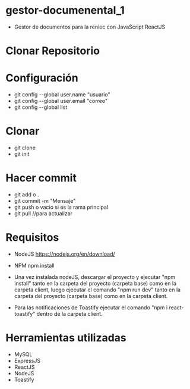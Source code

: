 # gestor-documenental_1
* Gestor de documentos para la reniec con JavaScript ReactJS

# Clonar Repositorio
# Configuración
* git config --global user.name "usuario"
* git config --global user.email "correo"
* git config --global list

# Clonar
* git clone <url del Repositorio>
* git init

# Hacer commit
* git add <ruta de archivos> o .
* git commit -m "Mensaje"
* git push <rama> o vacio si es la rama principal
* git pull //para actualizar


# Requisitos
* NodeJS
https://nodejs.org/en/download/
* NPM
npm install

* Una vez instalada nodeJS, descargar el proyecto y ejecutar "npm install" tanto en la carpeta del proyecto (carpeta base) como en la carpeta client, luego ejecutar el comando "npm run dev" tanto en la carpeta del proyecto (carpeta base) como en la carpeta client.

* Para las notificaciones de Toastify ejecutar el comando "npm i react-toastify" dentro de la carpeta client.

# Herramientas utilizadas
* MySQL
* ExpressJS
* ReactJS
* NodeJS
* Toastify

